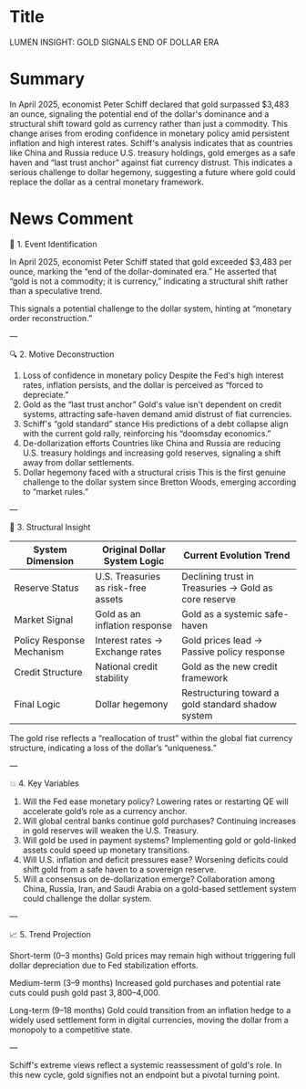 # Title
LUMEN INSIGHT: GOLD SIGNALS END OF DOLLAR ERA

# Summary
In April 2025, economist Peter Schiff declared that gold surpassed $3,483 an ounce, signaling the potential end of the dollar's dominance and a structural shift toward gold as currency rather than just a commodity. This change arises from eroding confidence in monetary policy amid persistent inflation and high interest rates. Schiff's analysis indicates that as countries like China and Russia reduce U.S. treasury holdings, gold emerges as a safe haven and “last trust anchor” against fiat currency distrust. This indicates a serious challenge to dollar hegemony, suggesting a future where gold could replace the dollar as a central monetary framework.

# News Comment
🧩 1. Event Identification

In April 2025, economist Peter Schiff stated that gold exceeded $3,483 per ounce, marking the “end of the dollar-dominated era.” He asserted that “gold is not a commodity; it is currency,” indicating a structural shift rather than a speculative trend.

This signals a potential challenge to the dollar system, hinting at “monetary order reconstruction.”

—

🔍 2. Motive Deconstruction
1. Loss of confidence in monetary policy
Despite the Fed's high interest rates, inflation persists, and the dollar is perceived as “forced to depreciate.”
2. Gold as the “last trust anchor”
Gold's value isn't dependent on credit systems, attracting safe-haven demand amid distrust of fiat currencies.
3. Schiff's “gold standard” stance
His predictions of a debt collapse align with the current gold rally, reinforcing his “doomsday economics.”
4. De-dollarization efforts
Countries like China and Russia are reducing U.S. treasury holdings and increasing gold reserves, signaling a shift away from dollar settlements.
5. Dollar hegemony faced with a structural crisis
This is the first genuine challenge to the dollar system since Bretton Woods, emerging according to “market rules.”

—

🧠 3. Structural Insight

| System Dimension | Original Dollar System Logic | Current Evolution Trend |
|------------------|-----------------------------|-------------------------|
| Reserve Status    | U.S. Treasuries as risk-free assets | Declining trust in Treasuries → Gold as core reserve |
| Market Signal     | Gold as an inflation response | Gold as a systemic safe-haven |
| Policy Response Mechanism | Interest rates → Exchange rates | Gold prices lead → Passive policy response |
| Credit Structure  | National credit stability | Gold as the new credit framework |
| Final Logic       | Dollar hegemony | Restructuring toward a gold standard shadow system |

The gold rise reflects a “reallocation of trust” within the global fiat currency structure, indicating a loss of the dollar’s “uniqueness.”

—

💥 4. Key Variables
1. Will the Fed ease monetary policy?
Lowering rates or restarting QE will accelerate gold’s role as a currency anchor.
2. Will global central banks continue gold purchases?
Continuing increases in gold reserves will weaken the U.S. Treasury.
3. Will gold be used in payment systems?
Implementing gold or gold-linked assets could speed up monetary transitions.
4. Will U.S. inflation and deficit pressures ease?
Worsening deficits could shift gold from a safe haven to a sovereign reserve.
5. Will a consensus on de-dollarization emerge?
Collaboration among China, Russia, Iran, and Saudi Arabia on a gold-based settlement system could challenge the dollar system.

—

📈 5. Trend Projection

Short-term (0–3 months)
Gold prices may remain high without triggering full dollar depreciation due to Fed stabilization efforts.

Medium-term (3–9 months)
Increased gold purchases and potential rate cuts could push gold past $3,800–$4,000.

Long-term (9–18 months)
Gold could transition from an inflation hedge to a widely used settlement form in digital currencies, moving the dollar from a monopoly to a competitive state.

—

Schiff's extreme views reflect a systemic reassessment of gold's role. In this new cycle, gold signifies not an endpoint but a pivotal turning point.
